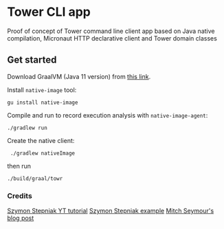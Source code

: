 # Tower CLI app

Proof of concept of Tower command line client app based on Java native compilation, 
Micronaut HTTP declarative client and Tower domain classes  

## Get started 

Download GraalVM (Java 11 version) from [this link](https://github.com/graalvm/graalvm-ce-builds/releases/tag/vm-20.2.0). 

Install `native-image` tool:

```
gu install native-image
``` 

Compile and run to record execution analysis with `native-image-agent`: 

``` 
./gradlew run
```

Create the native client: 


```
 ./gradlew nativeImage
```

then run 

```
./build/graal/towr
```


### Credits 

[Szymon Stepniak YT tutorial](https://www.youtube.com/watch?v=RPdugI8eZgo)
[Szymon Stepniak example](https://github.com/wololock/gttp)
[Mitch Seymour's blog post](https://medium.com/@mitch.seymour/building-native-java-clis-with-graalvm-picocli-and-gradle-2e8a8388d70d)
